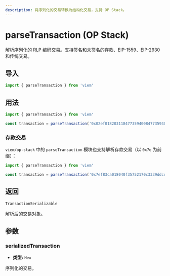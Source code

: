 ```yaml
---
description: 将序列化的交易转换为结构化交易，支持 OP Stack。
---
```


# parseTransaction (OP Stack)

解析序列化的 RLP 编码交易。支持签名和未签名的存款、EIP-1559、EIP-2930 和传统交易。

## 导入
```ts
import { parseTransaction } from 'viem'
```

## 用法

```ts
import { parseTransaction } from 'viem'

const transaction = parseTransaction('0x02ef0182031184773594008477359400809470997970c51812dc3a010c7d01b50e0d17dc79c8880de0b6b3a764000080c0')
```

### 存款交易

`viem/op-stack` 中的 `parseTransaction` 模块也支持解析存款交易（以 `0x7e` 为前缀）：

```ts
import { parseTransaction } from 'viem'

const transaction = parseTransaction('0x7ef83ca018040f35752170c3339ddcd850f185c9cc46bdef4d6e1f2ab323f4d3d710431994977f82a600a1414e583f7f13623f1ac5d58b1c0b808080808080')
```

## 返回

`TransactionSerializable`

解析后的交易对象。

## 参数

### serializedTransaction

- **类型:** `Hex`

序列化的交易。